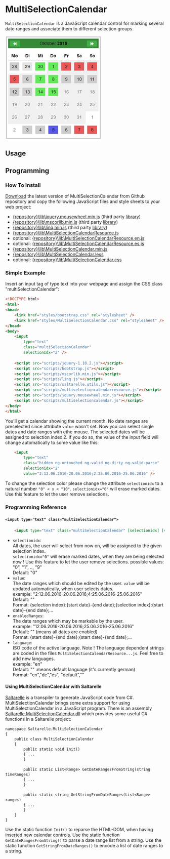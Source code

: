 # MultiSelectionCalendar
`MultiSelectionCalendar` is a JavaScript calendar control for marking several date ranges and associate them to different selection groups.

![Calendar](Documentation/Calendar1.jpg)

## Usage

## Programming

### How To Install
[Download](https://github.com/Tommmi/MultiSelectionCalendar/archive/master.zip) the latest version of MultiSelectionCalendar from Github repository and copy the following JavaScript files and style sheets to your web project:
-   [{repository}\lib\jquery.mousewheel.min.js](lib/jquery.mousewheel.min.js) (third party [library](https://github.com/jquery/jquery-mousewheel))
-   [{repository}\lib\mscorlib.min.js](lib/mscorlib.min.js) (third party [library](https://github.com/Saltarelle/SaltarelleCompiler))
-   [{repository}\lib\linq.min.js](lib/linq.min.js) (third party [library](https://github.com/Saltarelle/SaltarelleLinq))
-   [{repository}\lib\MultiSelectionCalendarResource.js](lib/MultiSelectionCalendarResource.js)
-   optional: [{repository}\lib\MultiSelectionCalendarResource.en.js](lib/MultiSelectionCalendarResource.en.js)
-   optional: [{repository}\lib\MultiSelectionCalendarResource.es.js](lib/MultiSelectionCalendarResource.es.js)
-   [{repository}\lib\MultiSelectionCalendar.min.js](lib/MultiSelectionCalendar.min.js)
-   [{repository}\lib\MultiSelectionCalendar.less](lib/MultiSelectionCalendar.less)
-   optional: [{repository}\lib\MultiSelectionCalendar.css](lib/MultiSelectionCalendar.css)

### Simple Example
Insert an input tag of type text into your webpage and assign the CSS class "multiSelectionCalendar":
```html
<!DOCTYPE html>
<html>
<head>
    <link href="styles/bootstrap.css" rel="stylesheet" />
    <link href="styles/MultiSelectionCalendar.css" rel="stylesheet" />
</head>
<body>
    <input 
        type="text" 
        class="multiSelectionCalendar"         
        selectionIdx="2" />

    <script src="scripts/jquery-1.10.2.js"></script>
    <script src="scripts/bootstrap.js"></script>
    <script src="scripts/mscorlib.min.js"></script>
    <script src="scripts/linq.js"></script>
    <script src="scripts/saltarelle.utils.js"></script>
    <script src="scripts/multiselectioncalendarresource.js"></script>
    <script src="scripts/jquery.mousewheel.min.js"></script>
    <script src="scripts/multiselectioncalendar.js"></script>
</body>
</html>
```
You'll get a calendar showing the current month. No date ranges are preselected since attribute `value` wasn't set.
Now you can select single dates and date ranges with ethe mouse. The selected dates will be assigned to selection index 2.
If you do so, the value of the input field will change automatically to some value like this:
```html
    <input 
        type="text" 
        class="hidden ng-untouched ng-valid ng-dirty ng-valid-parse" 
        selectionidx="2" 
        value="2:12.06.2016-20.06.2016;2:25.06.2016-25.06.2016" />
```
To change the selection color please change the attribute `selectionidx` to a natural number `"0" < x < "10"`. `selectionidx="0"` will erase marked dates. Use this feature to let the user remove selections.

### Programming Reference
#### `<input type="text" class="multiSelectionCalendar">`
```html
    <input type="text" class="multiSelectionCalendar" [selectionidx] [value] [enabledRanges] [language]/>
```
* `selectionidx`:  
    All dates, the user will select from now on, will be assigned to the given selection index.  
    `selectionidx="0"` will erase marked dates, when they are being selected now ! Use this feature to let the user
    remove selections.
    possible values: "0", "1", .., "9"   
    Default: "0"  
* `value`:  
    The date ranges which should be edited by the user. `value` will be updated automatically, when user selects dates.  
    example: "2:12.06.2016-20.06.2016;4:25.06.2016-25.06.2016"  
    Default: ""  
    Format: {selection index}:{start date}-{end date};{selection index}:{start date}-{end date};...
* `enabledRanges`:  
    The date ranges which may be markable by the user.   
    example: "12.06.2016-20.06.2016;25.06.2016-25.06.2016"  
    Default: ""  (means all dates are enabled)  
    Format: {start date}-{end date};{start date}-{end date};...
* `language`:  
    ISO code of the active language. Note ! The language dependent strings are coded in the files
    `MultiSelectionCalendarResource...js`. Feel free to add new languages.  
    example: "en"  
    Default: ""  :means default language (it's currently german)  
    Format: "en","de","es", "default",""

#### Using MultiSelectionCalendar with Saltarelle

[Saltarelle](https://github.com/Saltarelle/SaltarelleCompiler) is a transpiler to generate JavaScript code from C#.
MultiSelectionCalendar brings some extra support for using MultiSelectionCalendar in a JavaScript program. 
There is an assembly [Saltarelle.MultiSelectionCalendar.dll](lib/Saltarelle.MultiSelectionCalendar) which provides some useful C# functions in a Saltarelle project:

```CSharp
namespace Saltarelle.MultiSelectionCalendar
{
	public class MultiSelectionCalendar
	{
		public static void Init()
		{ ...
		}

		public static List<Range> GetDateRangesFromString(string timeRanges)
		{ ...
		}

		public static string GetStringFromDateRanges(List<Range> ranges)
		{ ...
		}
	}
}
```
Use the static function `Init()` to reparse the HTML-DOM, when having inserted new calendar controls.
Use the static function `GetDateRangesFromString()` to parse a date range list from a string.
Use the static function `GetStringFromDateRanges()` to encode a list of date ranges to a string.

    
  





